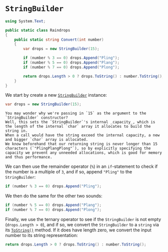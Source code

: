 # `StringBuilder`

```csharp
using System.Text;

public static class Raindrops
{
    public static string Convert(int number)
    {
        var drops = new StringBuilder(15);

        if (number % 3 == 0) drops.Append("Pling");
        if (number % 5 == 0) drops.Append("Plang");
        if (number % 7 == 0) drops.Append("Plong");

        return drops.Length > 0 ? drops.ToString() : number.ToString();
    }
}
```

We start by create a new [`StringBuilder`][string-builder] instance:

```csharp
var drops = new StringBuilder(15);
```

```exercism/note
You may wonder why we're passing in `15` as the argument to the `StringBuilder` constructor?
Well, this sets the `StringBuilder`'s internal _capacity_, which is the length of the internal `char` array it allocates to build the string in.
When a call would have the string exceed the internal capacity, a new and bigger `char` array is allocated.
We know beforehand that our returning string is never longer than 15 characters (`"PlingPlangPlong"`), so by explicitly specifying the capacity we prevent any unneeded allocations, which is good for memory and thus performance.
```

We can then use the remainder operator (`%`) in an `if`-statement to check if the number is a multiple of `3`, and if so, append `"Pling"` to the `StringBuilder`:

```csharp
if (number % 3 == 0) drops.Append("Pling");
```

We then do the same for the other two sounds:

```csharp
if (number % 5 == 0) drops.Append("Plang");
if (number % 7 == 0) drops.Append("Plong");
```

Finally, we use the ternary operator to see if the `StringBuilder` is not empty (`drops.Length > 0`), and if so, we convert the `StringBuilder` to a `string` via its [`ToString()`][string-builder.tostring] method. If it does have length zero, we convert the input number to its string representation:

```csharp
return drops.Length > 0 ? drops.ToString() : number.ToString();
```

[string-builder]: https://learn.microsoft.com/en-us/dotnet/api/system.text.stringbuilder
[string-builder.append]: https://learn.microsoft.com/en-us/dotnet/api/system.text.stringbuilder.append
[string-builder.tostring]: https://learn.microsoft.com/en-us/dotnet/api/system.text.stringbuilder.tostring
